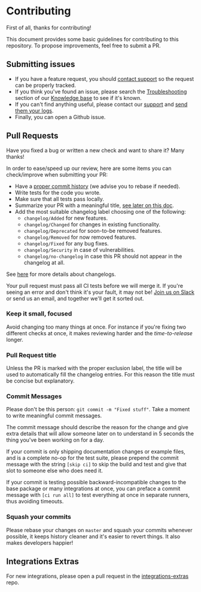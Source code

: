 # Contributing

First of all, thanks for contributing!

This document provides some basic guidelines for contributing to this repository.
To propose improvements, feel free to submit a PR.

## Submitting issues

* If you have a feature request, you should [contact support][3] so the request 
can be properly tracked.
* If you think you've found an issue, please search the [Troubleshooting][1]
  section of our [Knowledge base][2] to see if it's known.
* If you can't find anything useful, please contact our [support][3] and
  [send them your logs][4].
* Finally, you can open a Github issue.

## Pull Requests

Have you fixed a bug or written a new check and want to share it? Many thanks!

In order to ease/speed up our review, here are some items you can check/improve
when submitting your PR:

* Have a [proper commit history](#commits) (we advise you to rebase if needed).
* Write tests for the code you wrote.
* Make sure that all tests pass locally.
* Summarize your PR with a meaningful title, [see later on this doc](#pull-request-title).
* Add the most suitable changelog label choosing one of the following:
  * `changelog/Added` for new features.
  * `changelog/Changed` for changes in existing functionality.
  * `changelog/Deprecated` for soon-to-be removed features.
  * `changelog/Removed` for now removed features.
  * `changelog/Fixed` for any bug fixes.
  * `changelog/Security` in case of vulnerabilities.
  * `changelog/no-changelog` in case this PR should not appear in the changelog at all.

See [here][5] for more details about changelogs.

Your pull request must pass all CI tests before we will merge it. If you're seeing
an error and don't think it's your fault, it may not be! [Join us on Slack][6]
or send  us an email, and together we'll get it sorted out.

### Keep it small, focused

Avoid changing too many things at once. For instance if you're fixing two different
checks at once, it makes reviewing harder and the _time-to-release_ longer.

### Pull Request title

Unless the PR is marked with the proper exclusion label, the title will be used
to automatically fill the changelog entries. For this reason the title must be
concise but explanatory.

### Commit Messages

Please don't be this person: `git commit -m "Fixed stuff"`. Take a moment to
write meaningful commit messages.

The commit message should describe the reason for the change and give extra details
that will allow someone later on to understand in 5 seconds the thing you've been
working on for a day.

If your commit is only shipping documentation changes or example files, and is a
complete no-op for the test suite, please prepend the commit message with the
string `[skip ci]` to skip the build and test and give that slot to someone else
who does need it.

If your commit is testing possible backward-incompatible changes to the base package
or many integrations at once, you can preface a commit message with `[ci run all]` to
test everything at once in separate runners, thus avoiding timeouts.

### Squash your commits

Please rebase your changes on `master` and squash your commits whenever possible,
it keeps history cleaner and it's easier to revert things. It also makes developers
happier!

## Integrations Extras

For new integrations, please open a pull request in the [integrations-extras][7] repo.

[1]: https://datadog.zendesk.com/hc/en-us/sections/200766955-Troubleshooting
[2]: https://datadog.zendesk.com/hc/en-us
[3]: https://docs.datadoghq.com/help
[4]: https://docs.datadoghq.com/agent/troubleshooting/#send-a-flare
[5]: https://keepachangelog.com/en/1.0.0
[6]: https://datadoghq.slack.com
[7]: https://github.com/DataDog/integrations-extras
